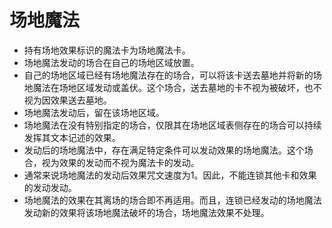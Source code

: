 # 场地魔法

* 持有场地效果标识的魔法卡为场地魔法卡。
* 场地魔法发动的场合在自己的场地区域放置。
* 自己的场地区域已经有场地魔法存在的场合，可以将该卡送去墓地并将新的场地魔法在场地区域发动或盖伏。这个场合，送去墓地的卡不视为被破坏，也不视为因效果送去墓地。
* 场地魔法发动后，留在该场地区域。
* 场地魔法在没有特别指定的场合，仅限其在场地区域表侧存在的场合可以持续发挥其文本记述的效果。
* 发动后的场地魔法中，存在满足特定条件可以发动效果的场地魔法。这个场合，视为效果的发动而不视为魔法卡的发动。
* 通常来说场地魔法的发动后效果咒文速度为1。因此，不能连锁其他卡和效果的发动发动。
* 场地魔法的效果在其离场的场合即不再适用。而且，连锁已经发动的场地魔法发动新的效果将该场地魔法破坏的场合，场地魔法效果不处理。


